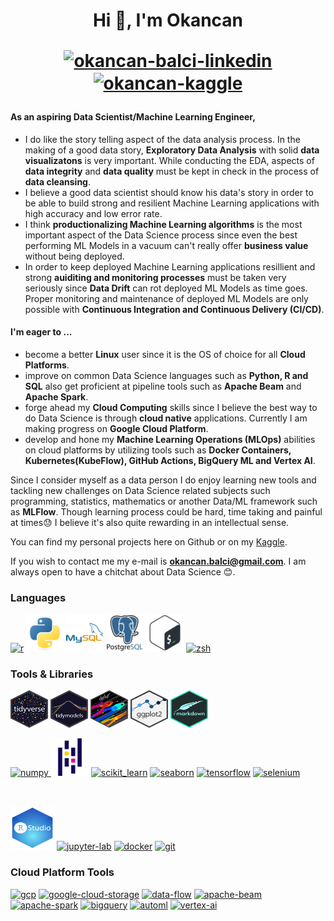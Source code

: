 <h1 align="center">

Hi 👋, I'm Okancan

<p align="center">
<a href="https://linkedin.com/in/okancan-balci" target="blank"><img align="center" src="https://raw.githubusercontent.com/rahuldkjain/github-profile-readme-generator/master/src/images/icons/Social/linked-in-alt.svg" alt="okancan-balci-linkedin" height="30" width="30" /></a>
<a href="https://kaggle.com/okancan" target="blank"><img align="center" src="https://raw.githubusercontent.com/rahuldkjain/github-profile-readme-generator/master/src/images/icons/Social/kaggle.svg" alt="okancan-kaggle" height="30" width="30" /></a>
</p>

</h1>

#### As an aspiring Data Scientist/Machine Learning Engineer,

* I do like the story telling aspect of the data analysis process. In the making of a good data story, **Exploratory Data Analysis** with solid **data visualizatons** is very important. While conducting the EDA, aspects of **data integrity** and **data quality** must be kept in check in the process of **data cleansing**.
* I believe a good data scientist should know his data's story in order to be able to build strong and resilient Machine Learning applications with high accuracy and low error rate.
* I think **productionalizing Machine Learning algorithms** is the most important aspect of the Data Science process since even the best performing ML Models in a vacuum can't really offer **business value** without being deployed.
* In order to keep deployed Machine Learning applications resillient and strong **auiditing and monitoring processes** must be taken very seriously since **Data Drift** can rot deployed ML Models as time goes. Proper monitoring and maintenance of deployed ML Models are only possible with **Continuous Integration and Continuous Delivery (CI/CD)**.

#### I'm eager to ...

* become a better **Linux** user since it is the OS of choice for all **Cloud Platforms**.
* improve on common Data Science languages such as **Python, R and SQL** also get proficient at pipeline tools such as **Apache Beam** and **Apache Spark**.
* forge ahead my **Cloud Computing** skills since I believe the best way to do Data Science is through **cloud native** applications. Currently I am making progress on **Google Cloud Platform**.
* develop and hone my **Machine Learning Operations (MLOps)** abilities on cloud platforms by utilizing tools such as **Docker Containers, Kubernetes(KubeFlow), GitHub Actions, BigQuery ML and Vertex AI**.


Since I consider myself as a data person I do enjoy learning new tools and tackling new challenges on Data Science related subjects such programming, statistics, mathematics or another Data/ML framework such as **MLFlow**. Though learning process could be hard, time taking and painful at times😓 I believe it's also quite rewarding in an intellectual sense.

You can find my personal projects here on Github or on my [Kaggle](https://www.kaggle.com/okancan/code).

If you wish to contact me my e-mail is **okancan.balci@gmail.com**. I am always open to have a chitchat about Data Science 😊.


<h3 align="left">Languages</h3>
<p align="left">
<a href="https://cran.r-project.org/" target="_blank" rel="noreferrer"> <img src="https://raw.githubusercontent.com/jmnote/z-icons/master/svg/r.svg" alt="r" width="60" height="60"/></a>
<a href="https://www.python.org" target="_blank" rel="noreferrer"> <img src="https://raw.githubusercontent.com/devicons/devicon/master/icons/python/python-original.svg" alt="python" width="60" height="60"/></a>
<a href="https://www.mysql.com/" target="_blank" rel="noreferrer"> <img src="https://raw.githubusercontent.com/devicons/devicon/master/icons/mysql/mysql-original-wordmark.svg" alt="mysql" width="60" height="60"/></a>
<a href="https://www.postgresql.org/" target="_blank" rel="noreferrer"> <img src="https://raw.githubusercontent.com/devicons/devicon/1119b9f84c0290e0f0b38982099a2bd027a48bf1/icons/postgresql/postgresql-original-wordmark.svg" alt="postgresql" width="60" height="60"/></a>
<a href="https://www.gnu.org/software/bash/" target="_blank" rel="noreferrer"> <img src="https://raw.githubusercontent.com/devicons/devicon/1119b9f84c0290e0f0b38982099a2bd027a48bf1/icons/bash/bash-original.svg" alt="bash" width="60" height="60"/></a>
<a href="https://www.zsh.org/" target="_blank" rel="noreferrer"> <img src="https://upload.wikimedia.org/wikipedia/commons/thumb/1/1f/Z_Shell_Logo_Color_Horizontal.svg/529px-Z_Shell_Logo_Color_Horizontal.svg.png?20220329144739" alt="zsh" width="80" height="55"/></a>
</p>



<h3 align="left">Tools & Libraries</h3>

<p align="left"> 
<a href="https://www.tidyverse.org/" target="_blank" rel="noreferrer"> <img src="https://github.com/rstudio/hex-stickers/blob/main/SVG/tidyverse.svg" alt="tidyverse" width="60" height="60"/></a> 
<a href="https://www.tidymodels.org/" target="_blank" rel="noreferrer"> <img src="https://github.com/rstudio/hex-stickers/blob/main/SVG/tidymodels.svg" alt="tidymodels" width="60" height="60"/></a> 
<a href="https://dplyr.tidyverse.org/" target="_blank" rel="noreferrer"> <img src="https://github.com/rstudio/hex-stickers/blob/main/SVG/dplyr.svg" alt="dplyr" width="60" height="60"/></a> 
<a href="https://ggplot2.tidyverse.org/index.html" target="_blank" rel="noreferrer"> <img src="https://github.com/rstudio/hex-stickers/blob/main/SVG/ggplot2.svg" alt="ggplot2" width="60" height="60"/></a>
<a href="https://rmarkdown.rstudio.com/" target="_blank" rel="noreferrer"> <img src="https://github.com/rstudio/hex-stickers/blob/main/SVG/rmarkdown.svg" alt="rmarkdown" width="60" height="60"/></a>

<br>  

<a href="https://numpy.org/" target="_blank" rel="noreferrer"> <img src="https://cdn.svgporn.com/logos/numpy.svg" alt="numpy" width="60" height="60"/> </a> 
<a href="https://pandas.pydata.org/" target="_blank" rel="noreferrer"> <img src="https://raw.githubusercontent.com/devicons/devicon/2ae2a900d2f041da66e950e4d48052658d850630/icons/pandas/pandas-original.svg" alt="pandas" width="60" height="60"/></a>
<a href="https://scikit-learn.org/" target="_blank" rel="noreferrer"> <img src="https://upload.wikimedia.org/wikipedia/commons/0/05/Scikit_learn_logo_small.svg" alt="scikit_learn" width="60" height="60"/></a>
<a href="https://seaborn.pydata.org/" target="_blank" rel="noreferrer"> <img src="https://seaborn.pydata.org/_images/logo-mark-lightbg.svg" alt="seaborn" width="60" height="60"/></a>
<a href="https://www.tensorflow.org" target="_blank" rel="noreferrer"> <img src="https://www.vectorlogo.zone/logos/tensorflow/tensorflow-icon.svg" alt="tensorflow" width="60" height="60"/></a>
<a href="https://www.selenium.dev" target="_blank" rel="noreferrer"> <img src="https://seeklogo.com/images/S/selenium-logo-A1B53CEFB0-seeklogo.com.png" alt="selenium" width="60" height="60"/></a>
  
<br>

<a href="https://posit.co/download/rstudio-desktop/" target="_blank" rel="noreferrer"> <img src="https://github.com/rstudio/hex-stickers/blob/main/SVG/RStudio.svg" alt="rsutdio-IDE" width="70" height="70"/></a> 
<a href="https://jupyter.org/" target="_blank" rel="noreferrer"> <img src="https://seeklogo.com/images/J/jupyter-logo-A91705F539-seeklogo.com.png" alt="jupyter-lab" width="60" height="65"/></a> 
<a href="https://www.docker.com/" target="_blank" rel="noreferrer"> <img src="https://www.svgrepo.com/show/303231/docker-logo.svg" alt="docker" width="65" height="65"/></a> 
<a href="https://git-scm.com/" target="_blank" rel="noreferrer"> <img src="https://www.vectorlogo.zone/logos/git-scm/git-scm-icon.svg" alt="git" width="60" height="60"/></a> 

</p>

<h3 align="left">Cloud Platform Tools</h3>

<p align="left"> 

<a href="https://cloud.google.com/" target="_blank" rel="noreferrer"> <img src="https://www.vectorlogo.zone/logos/google_cloud/google_cloud-ar21.svg" alt="gcp" width="120" height="60"/></a>
<a href="https://cloud.google.com/storage" target="_blank" rel="noreferrer"> <img src="https://www.logo.wine/a/logo/Google_Storage/Google_Storage-Logo.wine.svg" alt="google-cloud-storage" width="60" height="60"/></a>
<a href="https://cloud.google.com/dataflow" target="_blank" rel="noreferrer"> <img src="https://www.svgrepo.com/show/375413/dataflow.svg" alt="data-flow" width="60" height="60"/></a>
<a href="https://beam.apache.org/" target="_blank" rel="noreferrer"> <img src="https://beam.apache.org/images/logos/full-color/nameless/beam-logo-full-color-nameless.svg" alt="apache-beam" width="60" height="60"/></a>
<a href="https://spark.apache.org/" target="_blank" rel="noreferrer"> <img src="https://www.vectorlogo.zone/logos/apache_spark/apache_spark-icon.svg" alt="apache-spark" width="60" height="60"/></a>
<a href="https://cloud.google.com/bigquery" target="_blank" rel="noreferrer"> <img src="https://cdn.worldvectorlogo.com/logos/google-bigquery-logo-1.svg" alt="bigquery" width="60" height="60"/></a>
<a href="https://cloud.google.com/automl" target="_blank" rel="noreferrer"> <img src="https://symbols.getvecta.com/stencil_4/13_google-cloud-automl.021e8e3873.svg" alt="automl" width="60" height="60"/></a>
<a href="https://cloud.google.com/vertex-ai" target="_blank" rel="noreferrer"> <img src="https://techcrunch.com/wp-content/uploads/2021/05/VertexAI-512-color.png" alt="vertex-ai" width="60" height="60"/></a>

</p>




